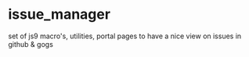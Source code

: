 # issue_manager
set of js9 macro's, utilities, portal pages to have a nice view on issues in github &amp; gogs
